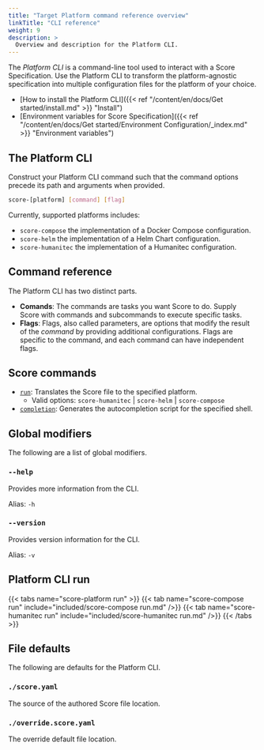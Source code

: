 ```yaml
---
title: "Target Platform command reference overview"
linkTitle: "CLI reference"
weight: 9
description: >
  Overview and description for the Platform CLI.
---
```


The _Platform CLI_ is a command-line tool used to interact with a Score Specification. Use the Platform CLI to transform the platform-agnostic specification into multiple configuration files for the platform of your choice.

- [How to install the Platform CLI]({{< ref "/content/en/docs/Get started/install.md" >}} "Install")
- [Environment variables for Score Specification]({{< ref "/content/en/docs/Get started/Environment Configuration/_index.md" >}} "Environment variables")

## The Platform CLI

Construct your Platform CLI command such that the command options precede its path and arguments when provided.

```bash
score-[platform] [command] [flag]
```

Currently, supported platforms includes:

- `score-compose` the implementation of a Docker Compose configuration.
- `score-helm` the implementation of a Helm Chart configuration.
- `score-humanitec` the implementation of a Humanitec configuration.

## Command reference

The Platform CLI has two distinct parts.

- **Comands**: The commands are tasks you want Score to do. Supply Score with commands and subcommands to execute specific tasks.
- **Flags**: Flags, also called parameters, are options that modify the result of the _command_ by providing additional configurations. Flags are specific to the command, and each command can have independent flags.

## Score commands

- [`run`](#platform-cli-run): Translates the Score file to the specified platform.
  - Valid options: `score-humanitec` | `score-helm` | `score-compose`
- [`completion`](): Generates the autocompletion script for the specified shell.

## Global modifiers

The following are a list of global modifiers.

### `--help`

Provides more information from the CLI.

Alias: `-h`

### `--version`

Provides version information for the CLI.

Alias: `-v`

## Platform CLI run

{{< tabs name="score-platform run" >}}
{{< tab name="score-compose run" include="included/score-compose run.md" />}}
{{< tab name="score-humanitec run" include="included/score-humanitec run.md" />}}
{{< /tabs >}}

## File defaults

The following are defaults for the Platform CLI.

### `./score.yaml`

The source of the authored Score file location.

### `./override.score.yaml`

The override default file location.
